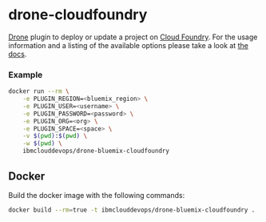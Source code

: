# drone-cloudfoundry

[Drone](https://github.com/drone/drone) plugin to deploy or update a project on [Cloud Foundry](https://www.cloudfoundry.org/).
For the usage information and a listing of the available options please take a look at [the docs](DOCS.md).

### Example

```sh
docker run --rm \
    -e PLUGIN_REGION=<bluemix_region> \
    -e PLUGIN_USER=<username> \
    -e PLUGIN_PASSWORD=<password> \
    -e PLUGIN_ORG=<org> \
    -e PLUGIN_SPACE=<space> \
    -v $(pwd):$(pwd) \
    -w $(pwd) \
    ibmclouddevops/drone-bluemix-cloudfoundry
```

## Docker

Build the docker image with the following commands:

```sh
docker build --rm=true -t ibmclouddevops/drone-bluemix-cloudfoundry .
```
